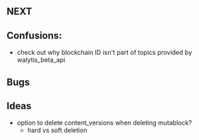 ## NEXT

## Confusions:

- check out why blockchain ID isn't part of topics provided by walytis_beta_api

## Bugs

## Ideas

- option to delete content_versions when deleting mutablock?
  - hard vs soft deletion
